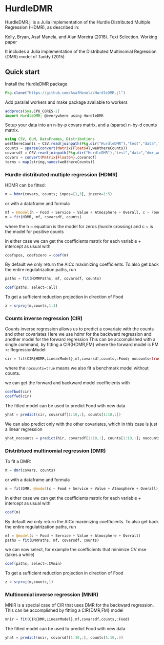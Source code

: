 # HurdleDMR

<!-- [![Build Status](https://travis-ci.org/simonster/Lasso.jl.svg?branch=master)](https://travis-ci.org/simonster/Lasso.jl)
[![Coverage Status](https://coveralls.io/repos/simonster/Lasso.jl/badge.svg?branch=master)](https://coveralls.io/r/simonster/Lasso.jl?branch=master) -->

HurdleDMR.jl is a Julia implementation of the Hurdle Distributed Multiple Regression (HDMR), as described in:

Kelly, Bryan, Asaf Manela, and Alan Moreira (2018). Text Selection. Working paper

It includes a Julia implementation of the Distributed Multinomial Regression (DMR) model of Taddy (2015).

## Quick start

Install the HurdleDMR package
```julia
Pkg.clone("https://github.com/AsafManela/HurdleDMR.jl")
```

Add parallel workers and make package available to workers
```julia
addprocs(Sys.CPU_CORES-2)
import HurdleDMR; @everywhere using HurdleDMR
```

Setup your data into an n-by-p covars matrix, and a (sparse) n-by-d counts matrix.
```julia
using CSV, GLM, DataFrames, Distributions
we8thereCounts = CSV.read(joinpath(Pkg.dir("HurdleDMR"),"test","data","dmr_we8thereCounts.csv.gz"))
counts = sparse(convert(Matrix{Float64},we8thereCounts))
covarsdf = CSV.read(joinpath(Pkg.dir("HurdleDMR"),"test","data","dmr_we8thereRatings.csv.gz"))
covars = convert(Matrix{Float64},covarsdf)
terms = map(string,names(we8thereCounts))
```

### Hurdle distributed multiple regression (HDMR)
HDMR can be fitted:
```julia
m = hdmr(covars, counts; inpos=[1,3], inzero=1:5)
```

or with a dataframe and formula
```julia
mf = @model(h ~ Food + Service + Value + Atmosphere + Overall, c ~ Food + Value)
m = fit(HDMR, mf, covarsdf, counts)
```
where the h ~ equation is the model for zeros (hurdle crossing) and c ~ is the model for positive counts

in either case we can get the coefficients matrix for each variable + intercept as usual with
```julia
coefspos, coefszero = coef(m)
```

By default we only return the AICc maximizing coefficients.
To also get back the entire regulatrization paths, run
```julia
paths = fit(HDMRPaths, mf, covarsdf, counts)

coef(paths; select=:all)
```

To get a sufficient reduction projection in direction of Food
```julia
z = srproj(m,counts,1,1)
```

### Counts inverse regression (CIR)
Counts inverse regression allows us to predict a covariate with the counts and other covariates
Here we use hdmr for the backward regression and another model for the forward regression
This can be accomplished with a single command, by fitting a CIR{HDMR,FM} where the forward model is FM <: RegressionModel
```julia
cir = fit(CIR{HDMR,LinearModel},mf,covarsdf,counts,:Food; nocounts=true)
```
where the ```nocounts=true``` means we also fit a benchmark model without counts.

we can get the forward and backward model coefficients with
```julia
coefbwd(cir)
coeffwd(cir)
```

The fitted model can be used to predict Food with new data
```julia
yhat = predict(cir, covarsdf[1:10,:], counts[1:10,:])
```

We can also predict only with the other covariates, which in this case
is just a linear regression
```julia
yhat_nocounts = predict(hir, covarsdf[1:10,:], counts[1:10,:]; nocounts=true)
```

### Distribtued multinomial regression (DMR)
To fit a DMR:
```julia
m = dmr(covars, counts)
```
or with a dataframe and formula
```julia
m = fit(DMR, @model(c ~ Food + Service + Value + Atmosphere + Overall), covarsdf, counts)
```
in either case we can get the coefficients matrix for each variable + intercept as usual with
```julia
coef(m)
```

By default we only return the AICc maximizing coefficients.
To also get back the entire regulatrization paths, run
```julia
mf = @model(c ~ Food + Service + Value + Atmosphere + Overall)
paths = fit(DMRPaths, mf, covarsdf, counts)
```
we can now select, for example the coefficients that minimize CV mse (takes a while)
```julia
coef(paths; select=:CVmin)
```

To get a sufficient reduction projection in direction of Food
```julia
z = srproj(m,counts,1)
```

### Multinomial inverse regression (MNIR)
MNIR is a special case of CIR that uses DMR for the backward regression. This can be accomplished by fitting a CIR{DMR,FM} model
```julia
mnir = fit(CIR{DMR,LinearModel},mf,covarsdf,counts,:Food)
```

The fitted model can be used to predict Food with new data
```julia
yhat = predict(mnir, covarsdf[1:10,:], counts[1:10,:])
```
